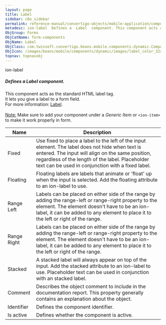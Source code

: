 ```yaml
---
layout: page
title: Label
sidebar: c8o_sidebar
permalink: reference-manual/convertigo-objects/mobile-application/components/form-components/label/
metadesc: ion-label  Defines a  Label  component. This component acts as the standard HTML label tag. It lets you give a label to a form field.  For more inform
ObjGroup: Forms
ObjCatName: form-components
ObjName: Label
ObjClass: com.twinsoft.convertigo.beans.mobile.components.dynamic.ComponentManager$1
ObjIcon: /images/beans/mobile/components/dynamic/images/label_color_32x32.png
topnav: topnavobj
---
```

ion-label<br/>

##### Defines a <i>Label</i> component.<br/>
This component acts as the standard HTML label tag.<br/>
It lets you give a label to a form field.<br/>
 For more information: <a href='https://ionicframework.com/docs/v3/api/components/label/Label/' target='_blank'>Label</a>.<br/>
<br/>
<span class='orangetwinsoft'><u>Note:</u></span> Make sure to add your component under a <i>Generic Item</i> or <code>&lt;ion-item&gt;</code> to make it work properly in form.

Name | Description 
--- | ---
Fixed | Use fixed to place a label to the left of the input element. The label does not hide when text is entered. The input will align on the same position, regardless of the length of the label. Placeholder text can be used in conjunction with a fixed label.
Floating | Floating labels are labels that animate or 'float' up when the input is selected. Add the floating attribute to an ion-label to use.
Range Left | Labels can be placed on either side of the range by adding the range-left or range-right property to the element. The element doesn't have to be an ion-label, it can be added to any element to place it to the left or right of the range.
Range Right | Labels can be placed on either side of the range by adding the range-left or range-right property to the element. The element doesn't have to be an ion-label, it can be added to any element to place it to the left or right of the range.
Stacked | A stacked label will always appear on top of the input. Add the stacked attribute to an ion-label to use. Placeholder text can be used in conjunction with an stacked label.
Comment | Describes the object comment to include in the documentation report.  This property generally contains an explanation about the object. 
Identifier | Defines the component identifier.  
Is active | Defines whether the component is active. 

